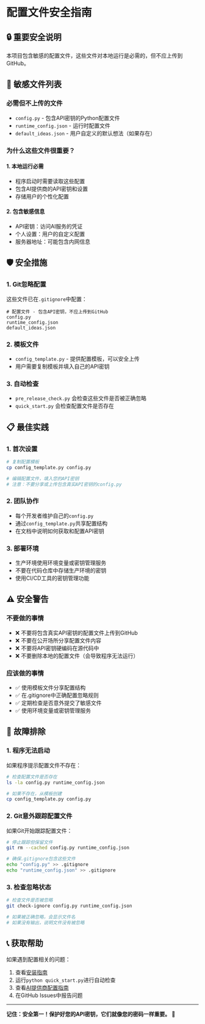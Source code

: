 # 配置文件安全指南

## 🔒 重要安全说明

本项目包含敏感的配置文件，这些文件对本地运行是必需的，但不应上传到GitHub。

## 📁 敏感文件列表

### 必需但不上传的文件
- `config.py` - 包含API密钥的Python配置文件
- `runtime_config.json` - 运行时配置文件
- `default_ideas.json` - 用户自定义的默认想法（如果存在）

### 为什么这些文件很重要？

#### 1. **本地运行必需**
- 程序启动时需要读取这些配置
- 包含AI提供商的API密钥和设置
- 存储用户的个性化配置

#### 2. **包含敏感信息**
- API密钥：访问AI服务的凭证
- 个人设置：用户的自定义配置
- 服务器地址：可能包含内网信息

## 🛡️ 安全措施

### 1. Git忽略配置
这些文件已在`.gitignore`中配置：
```gitignore
# 配置文件 - 包含API密钥，不应上传到GitHub
config.py
runtime_config.json
default_ideas.json
```

### 2. 模板文件
- `config_template.py` - 提供配置模板，可以安全上传
- 用户需要复制模板并填入自己的API密钥

### 3. 自动检查
- `pre_release_check.py` 会检查这些文件是否被正确忽略
- `quick_start.py` 会检查配置文件是否存在

## 📋 最佳实践

### 1. 首次设置
```bash
# 复制配置模板
cp config_template.py config.py

# 编辑配置文件，填入您的API密钥
# 注意：不要分享或上传包含真实API密钥的config.py
```

### 2. 团队协作
- 每个开发者维护自己的`config.py`
- 通过`config_template.py`共享配置结构
- 在文档中说明如何获取和配置API密钥

### 3. 部署环境
- 生产环境使用环境变量或密钥管理服务
- 不要在代码仓库中存储生产环境的密钥
- 使用CI/CD工具的密钥管理功能

## ⚠️ 安全警告

### 不要做的事情
- ❌ 不要将包含真实API密钥的配置文件上传到GitHub
- ❌ 不要在公开场所分享配置文件内容
- ❌ 不要将API密钥硬编码在源代码中
- ❌ 不要删除本地的配置文件（会导致程序无法运行）

### 应该做的事情
- ✅ 使用模板文件分享配置结构
- ✅ 在.gitignore中正确配置忽略规则
- ✅ 定期检查是否意外提交了敏感文件
- ✅ 使用环境变量或密钥管理服务

## 🔧 故障排除

### 1. 程序无法启动
如果程序提示配置文件不存在：
```bash
# 检查配置文件是否存在
ls -la config.py runtime_config.json

# 如果不存在，从模板创建
cp config_template.py config.py
```

### 2. Git意外跟踪配置文件
如果Git开始跟踪配置文件：
```bash
# 停止跟踪但保留文件
git rm --cached config.py runtime_config.json

# 确保.gitignore包含这些文件
echo "config.py" >> .gitignore
echo "runtime_config.json" >> .gitignore
```

### 3. 检查忽略状态
```bash
# 检查文件是否被忽略
git check-ignore config.py runtime_config.json

# 如果被正确忽略，会显示文件名
# 如果没有输出，说明文件没有被忽略
```

## 📞 获取帮助

如果遇到配置相关的问题：
1. 查看[安装指南](INSTALL.md)
2. 运行`python quick_start.py`进行自动检查
3. 查看[AI提供商配置指南](README_Provider_Config.md)
4. 在GitHub Issues中报告问题

---

**记住：安全第一！保护好您的API密钥，它们就像您的密码一样重要。** 🔐
